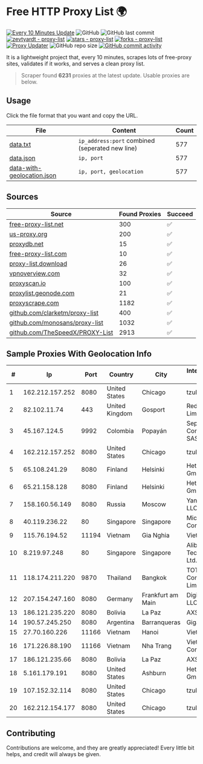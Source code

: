 
# Free HTTP Proxy List 🌍

[![Every 10 Minutes Update](https://github.com/mertguvencli/http-proxy-list/actions/workflows/main.yml/badge.svg?branch=main)](https://github.com/mertguvencli/http-proxy-list/actions/workflows/main.yml)
![GitHub](https://img.shields.io/github/license/mertguvencli/http-proxy-list)
![GitHub last commit](https://img.shields.io/github/last-commit/mertguvencli/http-proxy-list)
[![zevtyardt - proxy-list](https://img.shields.io/static/v1?label=zevtyardt&message=proxy-list&color=blue&logo=github)](https://github.com/zevtyardt/proxy-list "Go to GitHub repo")
[![stars - proxy-list](https://img.shields.io/github/stars/zevtyardt/proxy-list?style=social)](https://github.com/zevtyardt/proxy-list)
[![forks - proxy-list](https://img.shields.io/github/forks/zevtyardt/proxy-list?style=social)](https://github.com/zevtyardt/proxy-list)
[![Proxy Updater](https://github.com/zevtyardt/proxy-list/workflows/Proxy%20Updater/badge.svg)](https://github.com/zevtyardt/proxy-list/actions?query=workflow:"Proxy+Updater")
![GitHub repo size](https://img.shields.io/github/repo-size/zevtyardt/proxy-list)
[![GitHub commit activity](https://img.shields.io/github/commit-activity/m/zevtyardt/proxy-list?logo=commits)](https://github.com/zevtyardt/proxy-list/commits/main)

It is a lightweight project that, every 10 minutes, scrapes lots of free-proxy sites, validates if it works, and serves a clean proxy list.

> Scraper found **6231** proxies at the latest update. Usable proxies are below.

## Usage

Click the file format that you want and copy the URL.

|File|Content|Count|
|----|-------|-----|
|[data.txt](https://raw.githubusercontent.com/mertguvencli/http-proxy-list/main/proxy-list/data.txt)|`ip_address:port` combined (seperated new line)|577|
|[data.json](https://raw.githubusercontent.com/mertguvencli/http-proxy-list/main/proxy-list/data.json)|`ip, port`|577|
|[data-with-geolocation.json](https://raw.githubusercontent.com/mertguvencli/http-proxy-list/main/proxy-list/data-with-geolocation.json)|`ip, port, geolocation`|577|

## Sources

|Source|Found Proxies|Succeed|
|------|-------------|-------|
|[free-proxy-list.net](https://free-proxy-list.net)|300|✅|
|[us-proxy.org](https://www.us-proxy.org)|200|✅|
|[proxydb.net](http://proxydb.net)|15|✅|
|[free-proxy-list.com](https://free-proxy-list.com/?page=&port=&type%5B%5D=http&type%5B%5D=https&up_time=0&search=Search)|10|✅|
|[proxy-list.download](https://www.proxy-list.download/HTTP)|26|✅|
|[vpnoverview.com](https://vpnoverview.com/privacy/anonymous-browsing/free-proxy-servers)|32|✅|
|[proxyscan.io](https://www.proxyscan.io)|100|✅|
|[proxylist.geonode.com](https://proxylist.geonode.com/api/proxy-list?limit=300&page=1&sort_by=lastChecked&sort_type=desc&protocols=http,https)|21|✅|
|[proxyscrape.com](https://api.proxyscrape.com/v2/?request=displayproxies&protocol=http&timeout=10000&country=all&ssl=all&anonymity=all)|1182|✅|
|[github.com/clarketm/proxy-list](https://raw.githubusercontent.com/clarketm/proxy-list/master/proxy-list-raw.txt)|400|✅|
|[github.com/monosans/proxy-list](https://raw.githubusercontent.com/monosans/proxy-list/main/proxies/http.txt)|1032|✅|
|[github.com/TheSpeedX/PROXY-List](https://raw.githubusercontent.com/TheSpeedX/PROXY-List/master/http.txt)|2913|✅|


## Sample Proxies With Geolocation Info

|#|Ip|Port|Country|City|Internet Service Provider|
|-|--|----|-------|----|-------------------------|
|1|162.212.157.252|8080|United States|Chicago|tzulo, inc.|
|2|82.102.11.74|443|United Kingdom|Gosport|Redstation Limited|
|3|45.167.124.5|9992|Colombia|Popayán|Sepcom Comunicaciones SAS|
|4|162.212.157.252|8080|United States|Chicago|tzulo, inc.|
|5|65.108.241.29|8080|Finland|Helsinki|Hetzner Online GmbH|
|6|65.21.158.128|8080|Finland|Helsinki|Hetzner Online GmbH|
|7|158.160.56.149|8080|Russia|Moscow|Yandex.Cloud LLC|
|8|40.119.236.22|80|Singapore|Singapore|Microsoft Corporation|
|9|115.76.194.52|11194|Vietnam|Gia Nghia|Viettel Group|
|10|8.219.97.248|80|Singapore|Singapore|Alibaba (US) Technology Co., Ltd.|
|11|118.174.211.220|9870|Thailand|Bangkok|TOT Public Company Limited|
|12|207.154.247.160|8080|Germany|Frankfurt am Main|DigitalOcean, LLC|
|13|186.121.235.220|8080|Bolivia|La Paz|AXS Bolivia S. A.|
|14|190.57.245.250|8080|Argentina|Barranqueras|Gigared S.A|
|15|27.70.160.226|11166|Vietnam|Hanoi|Viettel Group|
|16|171.226.88.190|11166|Vietnam|Nha Trang|Viettel Corporation|
|17|186.121.235.66|8080|Bolivia|La Paz|AXS Bolivia S. A.|
|18|5.161.179.191|8080|United States|Ashburn|Hetzner Online GmbH|
|19|107.152.32.114|8080|United States|Chicago|tzulo, inc.|
|20|162.212.154.177|8080|United States|Chicago|tzulo, inc.|



## Contributing

Contributions are welcome, and they are greatly appreciated! Every
little bit helps, and credit will always be given.

